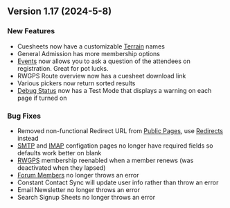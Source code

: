  ## Version 1.17 (2024-5-8)
 ### New Features
 - Cuesheets now have a customizable [Terrain](/CueSheets/terrain) names
 - General Admission has more membership options
 - [Events](/Events/manage/All) now allows you to ask a question of the attendees on registration.  Great for pot lucks.
 - RWGPS Route overview now has a cuesheet download link
 - Various pickers now return sorted results
 - [Debug Status](/System/Info/debug) now has a Test Mode that displays a warning on each page if turned on

 ### Bug Fixes
 - Removed non-functional Redirect URL from [Public Pages](/Admin/publicPage), use [Redirects](/System/redirects) instead
 - [SMTP](/System/Settings/smtp) and [IMAP](/System/Settings/email) configation pages no longer have required fields so defaults work better on blank
 - [RWGPS](/RWGPS) membership reenabled when a member renews (was deactivated when they lapsed)
 - [Forum Members](/Forum/manage) no longer throws an error
 - Constant Contact Sync will update user info rather than throw an error
 - Email Newsletter no longer throws an error
 - Search Signup Sheets no longer throws an error
